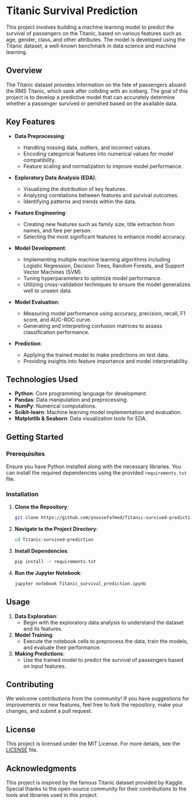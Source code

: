 # Titanic Survival Prediction

This project involves building a machine learning model to predict the survival of passengers on the Titanic, based on various features such as age, gender, class, and other attributes. The model is developed using the Titanic dataset, a well-known benchmark in data science and machine learning.

## Overview

The Titanic dataset provides information on the fate of passengers aboard the RMS Titanic, which sank after colliding with an iceberg. The goal of this project is to develop a predictive model that can accurately determine whether a passenger survived or perished based on the available data.

## Key Features

- **Data Preprocessing**: 
  - Handling missing data, outliers, and incorrect values.
  - Encoding categorical features into numerical values for model compatibility.
  - Feature scaling and normalization to improve model performance.

- **Exploratory Data Analysis (EDA)**:
  - Visualizing the distribution of key features.
  - Analyzing correlations between features and survival outcomes.
  - Identifying patterns and trends within the data.

- **Feature Engineering**:
  - Creating new features such as family size, title extraction from names, and fare per person.
  - Selecting the most significant features to enhance model accuracy.

- **Model Development**:
  - Implementing multiple machine learning algorithms including Logistic Regression, Decision Trees, Random Forests, and Support Vector Machines (SVM).
  - Tuning hyperparameters to optimize model performance.
  - Utilizing cross-validation techniques to ensure the model generalizes well to unseen data.

- **Model Evaluation**:
  - Measuring model performance using accuracy, precision, recall, F1 score, and AUC-ROC curve.
  - Generating and interpreting confusion matrices to assess classification performance.

- **Prediction**:
  - Applying the trained model to make predictions on test data.
  - Providing insights into feature importance and model interpretability.

## Technologies Used

- **Python**: Core programming language for development.
- **Pandas**: Data manipulation and preprocessing.
- **NumPy**: Numerical computations.
- **Scikit-learn**: Machine learning model implementation and evaluation.
- **Matplotlib & Seaborn**: Data visualization tools for EDA.

## Getting Started

### Prerequisites

Ensure you have Python installed along with the necessary libraries. You can install the required dependencies using the provided `requirements.txt` file.

### Installation

1. **Clone the Repository**:
   ```bash
   git clone https://github.com/youssefa7med/Titanic-survived-prediction.git
   ```
2. **Navigate to the Project Directory**:
   ```bash
   cd Titanic-survived-prediction
   ```
3. **Install Dependencies**:
   ```bash
   pip install -r requirements.txt
   ```
4. **Run the Jupyter Notebook**:
   ```bash
   jupyter notebook Titanic_survival_prediction.ipynb
   ```

## Usage

1. **Data Exploration**: 
   - Begin with the exploratory data analysis to understand the dataset and its features.
2. **Model Training**: 
   - Execute the notebook cells to preprocess the data, train the models, and evaluate their performance.
3. **Making Predictions**: 
   - Use the trained model to predict the survival of passengers based on input features.

## Contributing

We welcome contributions from the community! If you have suggestions for improvements or new features, feel free to fork the repository, make your changes, and submit a pull request.

## License

This project is licensed under the MIT License. For more details, see the [LICENSE](LICENSE) file.

## Acknowledgments

This project is inspired by the famous Titanic dataset provided by Kaggle. Special thanks to the open-source community for their contributions to the tools and libraries used in this project.
